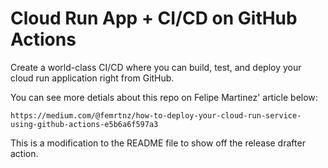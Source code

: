 
# Cloud Run App + CI/CD on GitHub Actions

Create a world-class CI/CD where you can build, test, and deploy your cloud run application right from GitHub.

You can see more detials about this repo on Felipe Martinez' article below:

`https://medium.com/@femrtnz/how-to-deploy-your-cloud-run-service-using-github-actions-e5b6a6f597a3`

This is a modification to the README file to show off the release drafter action.
